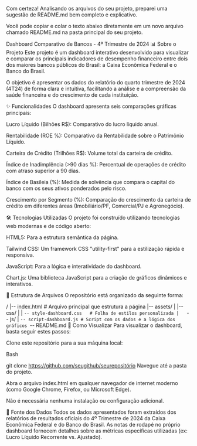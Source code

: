 Com certeza! Analisando os arquivos do seu projeto, preparei uma sugestão de README.md bem completo e explicativo.

Você pode copiar e colar o texto abaixo diretamente em um novo arquivo chamado README.md na pasta principal do seu projeto.

Dashboard Comparativo de Bancos - 4º Trimestre de 2024
📊 Sobre o Projeto
Este projeto é um dashboard interativo desenvolvido para visualizar e comparar os principais indicadores de desempenho financeiro entre dois dos maiores bancos públicos do Brasil: a Caixa Econômica Federal e o Banco do Brasil.

O objetivo é apresentar os dados do relatório do quarto trimestre de 2024 (4T24) de forma clara e intuitiva, facilitando a análise e a compreensão da saúde financeira e do crescimento de cada instituição.

✨ Funcionalidades
O dashboard apresenta seis comparações gráficas principais:

Lucro Líquido (Bilhões R$): Comparativo do lucro líquido anual.

Rentabilidade (ROE %): Comparativo da Rentabilidade sobre o Patrimônio Líquido.

Carteira de Crédito (Trilhões R$): Volume total da carteira de crédito.

Índice de Inadimplência (>90 dias %): Percentual de operações de crédito com atraso superior a 90 dias.

Índice de Basileia (%): Medida de solvência que compara o capital do banco com os seus ativos ponderados pelo risco.

Crescimento por Segmento (%): Comparação do crescimento da carteira de crédito em diferentes áreas (Imobiliário/PF, Comercial/PJ e Agronegócio).

🛠️ Tecnologias Utilizadas
O projeto foi construído utilizando tecnologias web modernas e de código aberto:

HTML5: Para a estrutura semântica da página.

Tailwind CSS: Um framework CSS "utility-first" para a estilização rápida e responsiva.

JavaScript: Para a lógica e interatividade do dashboard.

Chart.js: Uma biblioteca JavaScript para a criação de gráficos dinâmicos e interativos.

📁 Estrutura de Arquivos
O repositório está organizado da seguinte forma:

/
|-- index.html            # Arquivo principal que estrutura a página
|-- assets/
|   |-- css/
|   |   `-- style-dashboard.css   # Folha de estilos personalizada
|   `-- js/
|       `-- script-dashboard.js # Script com os dados e a lógica dos gráficos
`-- README.md
🚀 Como Visualizar
Para visualizar o dashboard, basta seguir estes passos:

Clone este repositório para a sua máquina local:

Bash

git clone https://github.com/seugithub/seurepositório
Navegue até a pasta do projeto.

Abra o arquivo index.html em qualquer navegador de internet moderno (como Google Chrome, Firefox, ou Microsoft Edge).

Não é necessária nenhuma instalação ou configuração adicional.

📄 Fonte dos Dados
Todos os dados apresentados foram extraídos dos relatórios de resultados oficiais do 4º Trimestre de 2024 da Caixa Econômica Federal e do Banco do Brasil. As notas de rodapé no próprio dashboard fornecem detalhes sobre as métricas específicas utilizadas (ex: Lucro Líquido Recorrente vs. Ajustado).
